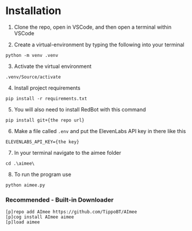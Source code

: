 # Installation

1. Clone the repo, open in VSCode, and then open a terminal within VSCode

2. Create a virtual-environment by typing the following into your terminal
```
python -m venv .venv
```

3. Activate the virtual environment
```
.venv/Source/activate
```

4. Install project requirements
```
pip install -r requirements.txt
```

5. You will also need to install RedBot with this command
```
pip install git+{the repo url}
```

6. Make a file called `.env` and put the ElevenLabs API key in there like this
```
ELEVENLABS_API_KEY={the key}
```

7. In your terminal navigate to the aimee folder
```
cd .\aimee\
```

8. To run the program use
```
python aimee.py
```


### Recommended - Built-in Downloader
```
[p]repo add AImee https://github.com/TippoBT/AImee
[p]cog install AImee aimee
[p]load aimee
```
